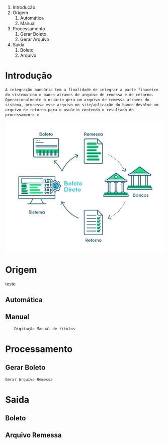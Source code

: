<!-- TITLE: Integração Bancária -->
<!-- SUBTITLE: Integração Bancária a Pagar -->

1. Introdução
1. Origem
	1. Automática
	2. Manual
2. Processamento
	1. Gerar Boleto
	2. Gerar Arquivo
3. Saida
	1. Boleto
	2. Arquivo
# Introdução
	A integração bancária tem a finalidade de integrar a parte finaceiro do sistema com o banco atraves de arquivo de remessa e de retorno.
	Operacionalmente o usuário gera um arquivo de remessa atraves do sistema, processa esse arquivo no site/aplicação do banco devolve um arquivo de retorno para o usuário contendo o resultado do processamento e 

![Remessa Retorno](/uploads/remessa-retorno.png "Remessa Retorno")
# Origem
teste
## Automática
	
			
## Manual
		Digitação Manual de titulos

# Processamento

## Gerar Boleto

	Gerar Arquivo Remessa
	
# Saida
## Boleto
## Arquivo Remessa